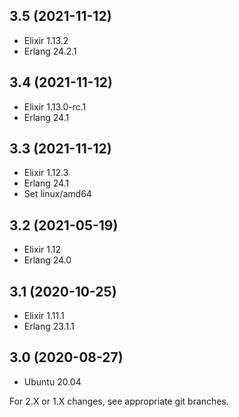 ## 3.5 (2021-11-12)

- Elixir 1.13.2
- Erlang 24.2.1

## 3.4 (2021-11-12)

- Elixir 1.13.0-rc.1
- Erlang 24.1

## 3.3 (2021-11-12)

- Elixir 1.12.3
- Erlang 24.1
- Set linux/amd64

## 3.2 (2021-05-19)

- Elixir 1.12
- Erlang 24.0

## 3.1 (2020-10-25)

- Elixir 1.11.1
- Erlang 23.1.1

## 3.0 (2020-08-27)

- Ubuntu 20.04


For 2.X or 1.X changes, see appropriate git branches.